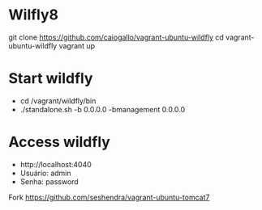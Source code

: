 # Wilfly8

git clone https://github.com/caiogallo/vagrant-ubuntu-wildfly
cd vagrant-ubuntu-wildfly
vagrant up

# Start wildfly
* cd /vagrant/wildfly/bin
* ./standalone.sh -b 0.0.0.0 -bmanagement 0.0.0.0

# Access wildfly
* http://localhost:4040
* Usuário: admin
* Senha: password

Fork https://github.com/seshendra/vagrant-ubuntu-tomcat7

